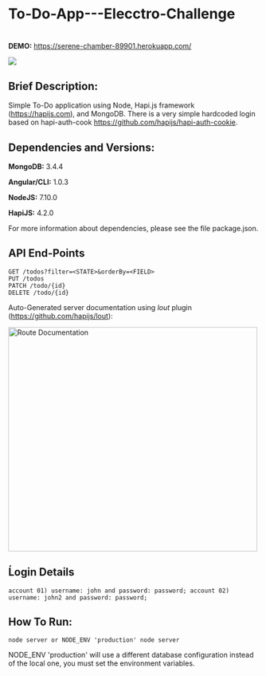 # To-Do-App---Elecctro-Challenge

# 
**DEMO:** https://serene-chamber-89901.herokuapp.com/

![](http://imgur.com/oODRN76.gif)

## Brief Description:

Simple To-Do application using Node, Hapi.js framework (https://hapijs.com), and MongoDB. There is a very simple hardcoded login based on hapi-auth-cook https://github.com/hapijs/hapi-auth-cookie.

## Dependencies and Versions:

**MongoDB:** 3.4.4

**Angular/CLI:** 1.0.3

**NodeJS:** 7.10.0

**HapiJS:** 4.2.0

For more information about dependencies, please see the file package.json.

## API End-Points

```
GET /todos?filter=<STATE>&orderBy=<FIELD>
PUT /todos
PATCH /todo/{id}
DELETE /todo/{id}
```

Auto-Generated server documentation using *lout* plugin (https://github.com/hapijs/lout):

<img src="http://imgur.com/0J4rf0F.png" alt="Route Documentation" width="500" height="450"/>

## Ĺogin Details

``
account 01) username: john and password: password;
account 02) username: john2 and password: password;
``

## How To Run:

```
node server or NODE_ENV 'production' node server
```

NODE_ENV 'production' will use a different database configuration instead of the local one, you must set the environment variables.